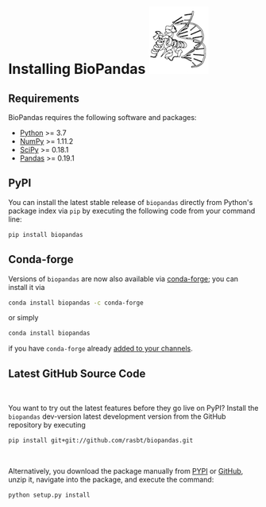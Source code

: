 # Installing BioPandas ![](img/logos/1j1v_120.png)


## Requirements

BioPandas requires the following software and packages:

- [Python](https://www.python.org)  >= 3.7
- [NumPy](http://www.numpy.org) >= 1.11.2
- [SciPy](https://www.scipy.org/scipylib/index.html) >= 0.18.1
- [Pandas](http://pandas.pydata.org) >= 0.19.1


## PyPI

You can install the latest stable release of `biopandas` directly from Python's package index via `pip` by executing the following code from your command line:  

```bash
pip install biopandas  
```


## Conda-forge

Versions of `biopandas` are now also available via [conda-forge](https://github.com/conda-forge/biopandas-feedstock); you can install it via


```bash
conda install biopandas -c conda-forge
```

 or simply

```bash
conda install biopandas
```

if you have `conda-forge` already [added to your channels](https://github.com/conda-forge/biopandas-feedstock).



## Latest GitHub Source Code

<br>

You want to try out the latest features before they go live on PyPI? Install the `biopandas` dev-version latest development version from the GitHub repository by executing

```bash
pip install git+git://github.com/rasbt/biopandas.git
```

<br>


Alternatively, you download the package manually from [PYPI](https://pypi.python.org/pypi/biopandas) or [GitHub](https://github.com/rasbt/biopandas), unzip it, navigate into the package, and execute the command:

```bash
python setup.py install
```

